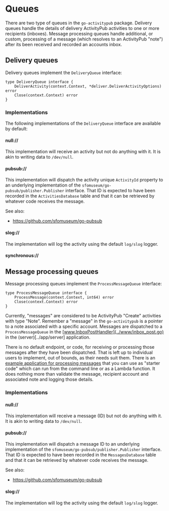 # Queues

There are two type of queues in the `go-activitypub` package. Delivery queues handle the details of delivery ActivityPub activities to one or more recipients (inboxes). Message processing queues handle additional, or custom, processing of a message (which resolves to an ActivityPub "note") after its been received and recorded an accounts inbox.

## Delivery queues

Delivery queues implement the `DeliveryQueue` interface:

```
type DeliveryQueue interface {
	DeliverActivity(context.Context, *deliver.DeliverActivityOptions) error
	Close(context.Context) error
}
```

### Implementations

The following implementations of the `DeliveryQueue` interface are available by default:

#### null://

This implementation will receive an activity but not do anything with it. It is akin to writing data to `/dev/null`.

#### pubsub://

This implementation will dispatch the activity unique `ActivityId` property to an underlying implementation of the `sfomuseum/go-pubsub/publisher.Publisher` interface. That ID is expected to have been recorded in the `ActivitiesDatabase` table and that it can be retrieved by whatever code receives the message.

See also:

* https://github.com/sfomuseum/go-pubsub

#### slog://

The implementation will log the activity using the default `log/slog` logger.

#### synchronous://

## Message processing queues

Message processing queues implement the `ProcessMessageQueue` interface:

```
type ProcessMessageQueue interface {
	ProcessMessage(context.Context, int64) error
	Close(context.Context) error
}
```

Currently, "messages" are considered to be ActivityPub "Create" activities with type "Note". Remember a "message" in the `go-activitypub` is a pointer to a note associated with a specific account. Messages are dispatched to a `ProcessMessageQueue` in the [www.InboxPostHandler](../www/inbox_post.go) in the (server)[../app/server] application.

There is no default endpoint, or code, for receiving or processing those messages after they have been dispatched. That is left up to individual users to implement, out of bounds, as their needs suit them. There is an [example application for processing messages](../app/message/process/example) that you can use as "starter code" which can run from the command line or as a Lambda function. It does nothing more than validate the message, recipient account and associated note and logging those details.

### Implementations

#### null://

This implementation will receive a message (ID) but not do anything with it. It is akin to writing data to `/dev/null`.

#### pubsub://

This implementation will dispatch a message ID to an underlying implementation of the `sfomuseum/go-pubsub/publisher.Publisher` interface. That ID is expected to have been recorded in the `MessagesDatabase` table and that it can be retrieved by whatever code receives the message.

See also:

* https://github.com/sfomuseum/go-pubsub

#### slog://

The implementation will log the activity using the default `log/slog` logger.